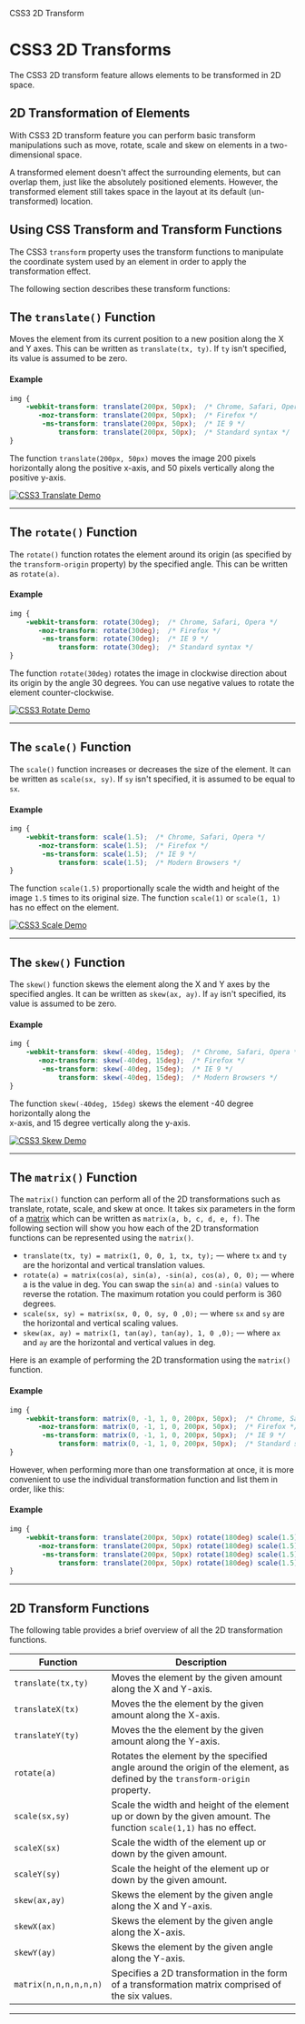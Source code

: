 CSS3 2D Transform

# CSS3 2D Transforms

The CSS3 2D transform feature allows elements to be transformed in 2D space.

## 2D Transformation of Elements

With CSS3 2D transform feature you can perform basic transform manipulations such as move, rotate, scale and skew on elements in a two-dimensional space.

A transformed element doesn't affect the surrounding elements, but can overlap them, just like the absolutely positioned elements. However, the transformed element still takes space in the layout at its default (un-transformed) location.

## Using CSS Transform and Transform Functions

The CSS3 `transform` property uses the transform functions to manipulate the coordinate system used by an element in order to apply the transformation effect.

The following section describes these transform functions:

## The `translate()` Function

Moves the element from its current position to a new position along the X and Y axes. This can be written as `translate(tx, ty)`. If `ty` isn't specified, its value is assumed to be zero.

#### Example

```css
img {
    -webkit-transform: translate(200px, 50px);  /* Chrome, Safari, Opera */
       -moz-transform: translate(200px, 50px);  /* Firefox */
        -ms-transform: translate(200px, 50px);  /* IE 9 */
            transform: translate(200px, 50px);  /* Standard syntax */    
}
```

The function `translate(200px, 50px)` moves the image 200 pixels horizontally along the positive x-axis, and 50 pixels vertically along the positive y-axis.

[![CSS3 Translate Demo](../../../../_resources/4f272edd8c3c4e44a43c5d353d60caa9.png)](https://www.tutorialrepublic.com/css-tutorial/../codelab.php?topic=css3&file=translate-method)

* * *

## The `rotate()` Function

The `rotate()` function rotates the element around its origin (as specified by the `transform-origin` property) by the specified angle. This can be written as `rotate(a)`.

#### Example

```css
img {
    -webkit-transform: rotate(30deg);  /* Chrome, Safari, Opera */
       -moz-transform: rotate(30deg);  /* Firefox */
        -ms-transform: rotate(30deg);  /* IE 9 */
            transform: rotate(30deg);  /* Standard syntax */    
}
```

The function `rotate(30deg)` rotates the image in clockwise direction about its origin by the angle 30 degrees. You can use negative values to rotate the element counter-clockwise.

[![CSS3 Rotate Demo](../../../../_resources/6342cfbccd164c52a59165cde46fb035.png)](https://www.tutorialrepublic.com/css-tutorial/../codelab.php?topic=css3&file=rotate-method)

* * *

## The `scale()` Function

The `scale()` function increases or decreases the size of the element. It can be written as `scale(sx, sy)`. If `sy` isn't specified, it is assumed to be equal to `sx`.

#### Example

```css
img {
    -webkit-transform: scale(1.5);  /* Chrome, Safari, Opera */
       -moz-transform: scale(1.5);  /* Firefox */
        -ms-transform: scale(1.5);  /* IE 9 */
            transform: scale(1.5);  /* Modern Browsers */    
}
```

The function `scale(1.5)` proportionally scale the width and height of the image `1.5` times to its original size. The function `scale(1)` or `scale(1, 1)` has no effect on the element.

[![CSS3 Scale Demo](../../../../_resources/31baa9676113444584bb551dfe47a239.png)](https://www.tutorialrepublic.com/css-tutorial/../codelab.php?topic=css3&file=scale-method)

* * *

## The `skew()` Function

The `skew()` function skews the element along the X and Y axes by the specified angles. It can be written as `skew(ax, ay)`. If `ay` isn't specified, its value is assumed to be zero.

#### Example

```css
img {
    -webkit-transform: skew(-40deg, 15deg);  /* Chrome, Safari, Opera */
       -moz-transform: skew(-40deg, 15deg);  /* Firefox */
        -ms-transform: skew(-40deg, 15deg);  /* IE 9 */
            transform: skew(-40deg, 15deg);  /* Modern Browsers */    
}
```

The function `skew(-40deg, 15deg)` skews the element -40 degree horizontally along the  
x-axis, and 15 degree vertically along the y-axis.

[![CSS3 Skew Demo](../../../../_resources/f690023ba2d94816bac8e36fe822c3b7.png)](https://www.tutorialrepublic.com/css-tutorial/../codelab.php?topic=css3&file=skew-method)

* * *

## The `matrix()` Function

The `matrix()` function can perform all of the 2D transformations such as translate, rotate, scale, and skew at once. It takes six parameters in the form of a [matrix](http://www.w3.org/TR/css3-transforms/#MatrixDefined) which can be written as `matrix(a, b, c, d, e, f)`. The following section will show you how each of the 2D transformation functions can be represented using the `matrix()`.

*   `translate(tx, ty) = matrix(1, 0, 0, 1, tx, ty);` — where `tx` and `ty` are the horizontal and vertical translation values.
*   `rotate(a) = matrix(cos(a), sin(a), -sin(a), cos(a), 0, 0);` — where a is the value in deg. You can swap the `sin(a)` and `-sin(a)` values to reverse the rotation. The maximum rotation you could perform is 360 degrees.
*   `scale(sx, sy) = matrix(sx, 0, 0, sy, 0 ,0);` — where `sx` and `sy` are the horizontal and vertical scaling values.
*   `skew(ax, ay) = matrix(1, tan(ay), tan(ay), 1, 0 ,0);` — where `ax` and `ay` are the horizontal and vertical values in deg.

Here is an example of performing the 2D transformation using the `matrix()` function.

#### Example

```css
img {
    -webkit-transform: matrix(0, -1, 1, 0, 200px, 50px);  /* Chrome, Safari, Opera */
       -moz-transform: matrix(0, -1, 1, 0, 200px, 50px);  /* Firefox */
        -ms-transform: matrix(0, -1, 1, 0, 200px, 50px);  /* IE 9 */
            transform: matrix(0, -1, 1, 0, 200px, 50px);  /* Standard syntax */
}
```

However, when performing more than one transformation at once, it is more convenient to use the individual transformation function and list them in order, like this:

#### Example

```css
img {
    -webkit-transform: translate(200px, 50px) rotate(180deg) scale(1.5) skew(0, 30deg);  /* Chrome, Safari, Opera */
       -moz-transform: translate(200px, 50px) rotate(180deg) scale(1.5) skew(0, 30deg);  /* Firefox */
        -ms-transform: translate(200px, 50px) rotate(180deg) scale(1.5) skew(0, 30deg);  /* IE 9 */
            transform: translate(200px, 50px) rotate(180deg) scale(1.5) skew(0, 30deg);  /* Standard syntax */    
}
```

* * *

## 2D Transform Functions

The following table provides a brief overview of all the 2D transformation functions.

| Function | Description |
| --- | --- |
| `translate(tx,ty)` | Moves the element by the given amount along the X and Y-axis. |
| `translateX(tx)` | Moves the the element by the given amount along the X-axis. |
| `translateY(ty)` | Moves the the element by the given amount along the Y-axis. |
| `rotate(a)` | Rotates the element by the specified angle around the origin of the element, as defined by the `transform-origin` property. |
| `scale(sx,sy)` | Scale the width and height of the element up or down by the given amount. The function `scale(1,1)` has no effect. |
| `scaleX(sx)` | Scale the width of the element up or down by the given amount. |
| `scaleY(sy)` | Scale the height of the element up or down by the given amount. |
| `skew(ax,ay)` | Skews the element by the given angle along the X and Y-axis. |
| `skewX(ax)` | Skews the element by the given angle along the X-axis. |
| `skewY(ay)` | Skews the element by the given angle along the Y-axis. |
| `matrix(n,n,n,n,n,n)` | Specifies a 2D transformation in the form of a transformation matrix comprised of the six values. |

***